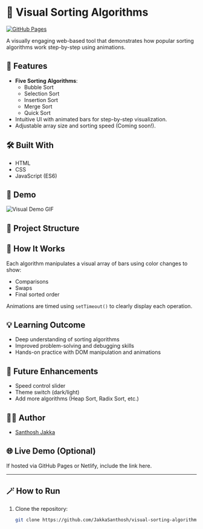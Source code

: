 # 🧮 Visual Sorting Algorithms
[![GitHub Pages](https://img.shields.io/badge/Live-Demo-green?style=flat&logo=github)](https://JakkaSanthosh.github.io/visual-sorting-algorithms)

A visually engaging web-based tool that demonstrates how popular sorting algorithms work step-by-step using animations.

## 🚀 Features

- **Five Sorting Algorithms**:
  - Bubble Sort
  - Selection Sort
  - Insertion Sort
  - Merge Sort
  - Quick Sort
- Intuitive UI with animated bars for step-by-step visualization.
- Adjustable array size and sorting speed (Coming soon!).

## 🛠️ Built With

- HTML
- CSS
- JavaScript (ES6)

## 📸 Demo

![Visual Demo GIF](https://github.com/JakkaSanthosh/visual-sorting-algorithms/assets/demo.gif) <!-- Replace with actual demo if you host it -->

## 📁 Project Structure


## 🧠 How It Works

Each algorithm manipulates a visual array of bars using color changes to show:
- Comparisons
- Swaps
- Final sorted order

Animations are timed using `setTimeout()` to clearly display each operation.

## 💡 Learning Outcome

- Deep understanding of sorting algorithms
- Improved problem-solving and debugging skills
- Hands-on practice with DOM manipulation and animations

## 📌 Future Enhancements

- Speed control slider
- Theme switch (dark/light)
- Add more algorithms (Heap Sort, Radix Sort, etc.)

## 🧑‍💻 Author

- [Santhosh Jakka](https://github.com/JakkaSanthosh)

## 🌐 Live Demo (Optional)

If hosted via GitHub Pages or Netlify, include the link here.

---

## 🪄 How to Run

1. Clone the repository:
   ```bash
   git clone https://github.com/JakkaSanthosh/visual-sorting-algorithms.git
